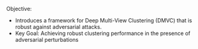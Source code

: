 Objective:
- Introduces a framework for Deep Multi-View Clustering (DMVC) that is robust against adversarial attacks.
- Key Goal: Achieving robust clustering performance in the presence of adversarial perturbations




